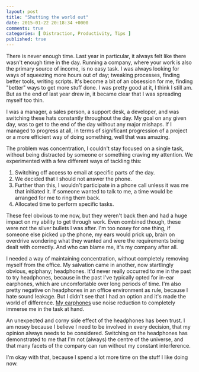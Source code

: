 ```yaml
---
layout: post
title: "Shutting the world out"
date: 2015-01-22 20:18:34 +0000
comments: true
categories: [ Distraction, Productivity, Tips ]
published: true
---
```

There is never enough time. Last year in particular, it always felt like there wasn't enough time in the day.  Running a company, where your work is also the primary source of income, is no easy task. I was always looking for ways of squeezing more hours out of day; tweaking processes, finding better tools, writing scripts. It's become a bit of an obsession for me, finding "better" ways to get more stuff done. I was pretty good at it, I think I still am. But as the end of last year drew in, it became clear that I was spreading myself too thin.

I was a manager, a sales person, a support desk, a developer, and was switching these hats constantly throughout the day. My goal on any given day, was to get to the end of the day without any major mishaps. If I managed to progress at all, in terms of significant progression of a project or a more efficient way of doing something, well that was amazing.

The problem was concentration, I couldn't stay focused on a single task, without being distracted by someone or something craving my attention. We experimented with a few different ways of tackling this:

1. Switching off access to email at specific parts of the day.
2. We decided that I should not answer the phone.
3. Further than this, I wouldn't participate in a phone call unless it was me that initiated it. If someone wanted to talk to me, a time would be arranged for me to ring them back.
4. Allocated time to perform specific tasks.

These feel obvious to me now, but they weren't back then and had a huge impact on my ability to get through work. Even combined though, these were not the silver bullets I was after. I'm too nosey for one thing, if someone else picked up the phone, my ears would prick up, brain on overdrive wondering what they wanted and were the requirements being dealt with correctly. And who can blame me, it's my company after all.

I needed a way of maintaining concentration, without completely removing myself from the office. My salvation came in another, now startlingly obvious, epiphany; headphones. It'd never really occurred to me in the past to try headphones, because in the past I've typically opted for in-ear earphones, which are uncomfortable over long periods of time. I'm also pretty negative on headphones in an office environment as rule, because I hate sound leakage. But I didn't see that I had an option and it's made the world of difference. [My earphones](http://rich.k3r.me/blog/2015/01/20/finding-a-pair-of-headphones/) use noise reduction to completely immerse me in the task at hand.

An unexpected and corny side effect of the headphones has been trust. I am nosey because I believe I need to be involved in every decision, that my opinion always needs to be considered. Switching on the headphones has demonstrated to me that  I'm not (always) the centre of the universe, and that many facets of the company can run without my constant interference.

I'm okay with that, because I spend a lot more time on the stuff I like doing now.